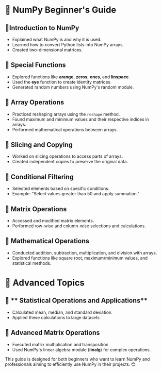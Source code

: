 
# 📌 NumPy Beginner's Guide  

## 📍**Introduction to NumPy**  
- Explained what NumPy is and why it is used.  
- Learned how to convert Python lists into NumPy arrays.  
- Created two-dimensional matrices.  

## 📍 **Special Functions**  
- Explored functions like **arange**, **zeros**, **ones**, and **linspace**.  
- Used the **eye** function to create identity matrices.  
- Generated random numbers using NumPy's random module.  

## 📍 **Array Operations**  
- Practiced reshaping arrays using the `reshape` method.  
- Found maximum and minimum values and their respective indices in arrays.  
- Performed mathematical operations between arrays.  

## 📍 **Slicing and Copying**  
- Worked on slicing operations to access parts of arrays.  
- Created independent copies to preserve the original data.  

## 📍 **Conditional Filtering**  
- Selected elements based on specific conditions.  
- Example: "Select values greater than 50 and apply summation."  

## 📍 **Matrix Operations**  
- Accessed and modified matrix elements.  
- Performed row-wise and column-wise selections and calculations.  

## 📍 **Mathematical Operations**  
- Conducted addition, subtraction, multiplication, and division with arrays.  
- Explored functions like square root, maximum/minimum values, and statistical methods.  

# 📌 **Advanced Topics**  
## 📍 ** Statistical Operations and Applications**  
- Calculated mean, median, and standard deviation.  
- Applied these calculations to large datasets.  

## 📍 **Advanced Matrix Operations**  
- Executed matrix multiplication and transposition.  
- Used NumPy's linear algebra module (**linalg**) for complex operations.  


This guide is designed for both beginners who want to learn NumPy and professionals aiming to efficiently use NumPy in their projects. 😊

